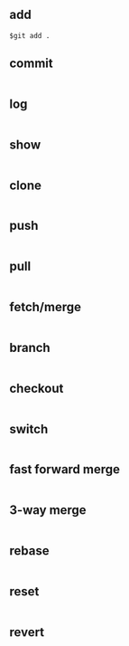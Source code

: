 ## add

```
$git add .
```


## commit

```
```
## log

```
```

## show

```
```

## clone

```
```

## push

```
```

## pull

```
```

## fetch/merge

```
```

## branch

```
```

## checkout

```
```

## switch

```
```

## fast forward merge

```
```

## 3-way merge

```
```

## rebase

```
```

## reset

```
```

## revert

```
```
